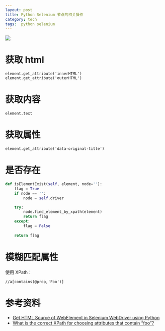 ```yaml
---
layout: post
title: Python Selenium 节点的相关操作
category: tech
tags:  python selenium
---
```

![](https://cdn.kelu.org/blog/tags/python.jpg)

# 获取 html

	element.get_attribute('innerHTML')
	element.get_attribute('outerHTML')

# 获取内容

	element.text

# 获取属性

	element.get_attribute('data-original-title') 


# 是否存在

```python
def isElementExist(self, element, node=''):
    flag = True
	if node == '':
		node = self.driver

    try:
        node.find_element_by_xpath(element)
        return flag
    except:
        flag = False
	
	return flag
```

# 模糊匹配属性

使用 XPath：

```
//a[contains(@prop,'Foo')]
```

# 参考资料
* [Get HTML Source of WebElement in Selenium WebDriver using Python](https://stackoverflow.com/questions/7263824/get-html-source-of-webelement-in-selenium-webdriver-using-python)
* [What is the correct XPath for choosing attributes that contain “foo”?](https://stackoverflow.com/questions/103325/what-is-the-correct-xpath-for-choosing-attributes-that-contain-foo)
